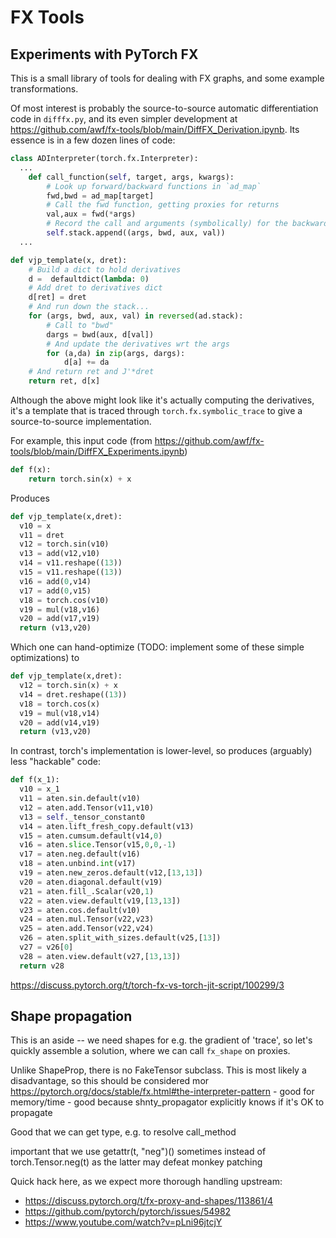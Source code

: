 # FX Tools

## Experiments with PyTorch FX

This is a small library of tools for dealing with FX graphs, and some example 
transformations.

Of most interest is probably the source-to-source automatic differentiation code in 
`difffx.py`, and its even simpler development at https://github.com/awf/fx-tools/blob/main/DiffFX_Derivation.ipynb.  Its essence is in a few dozen lines of code:
```py
class ADInterpreter(torch.fx.Interpreter):
  ...
    def call_function(self, target, args, kwargs):
        # Look up forward/backward functions in `ad_map`
        fwd,bwd = ad_map[target]
        # Call the fwd function, getting proxies for returns
        val,aux = fwd(*args)
        # Record the call and arguments (symbolically) for the backward pass
        self.stack.append((args, bwd, aux, val))
  ...

def vjp_template(x, dret):
    # Build a dict to hold derivatives
    d =  defaultdict(lambda: 0)
    # Add dret to derivatives dict
    d[ret] = dret
    # And run down the stack...
    for (args, bwd, aux, val) in reversed(ad.stack):
        # Call to "bwd"
        dargs = bwd(aux, d[val])
        # And update the derivatives wrt the args
        for (a,da) in zip(args, dargs):
            d[a] += da
    # And return ret and J'*dret
    return ret, d[x]
```
Although the above might look like it's actually computing the derivatives, 
it's a template that is traced through `torch.fx.symbolic_trace` to give a 
source-to-source implementation.

For example, this input code (from https://github.com/awf/fx-tools/blob/main/DiffFX_Experiments.ipynb)
```py
def f(x):
    return torch.sin(x) + x
```
Produces
```py
def vjp_template(x,dret):
  v10 = x
  v11 = dret
  v12 = torch.sin(v10)
  v13 = add(v12,v10)
  v14 = v11.reshape((13))
  v15 = v11.reshape((13))
  v16 = add(0,v14)
  v17 = add(0,v15)
  v18 = torch.cos(v10)
  v19 = mul(v18,v16)
  v20 = add(v17,v19)
  return (v13,v20)
```

Which one can hand-optimize (TODO: implement some of these simple optimizations) to
```py
def vjp_template(x,dret):
  v12 = torch.sin(x) + x
  v14 = dret.reshape((13))
  v18 = torch.cos(x)
  v19 = mul(v18,v14)
  v20 = add(v14,v19)
  return (v13,v20)
```


In contrast, torch's implementation is lower-level, so produces (arguably)
less "hackable" code:
```py
def f(x_1):
  v10 = x_1
  v11 = aten.sin.default(v10)
  v12 = aten.add.Tensor(v11,v10)
  v13 = self._tensor_constant0
  v14 = aten.lift_fresh_copy.default(v13)
  v15 = aten.cumsum.default(v14,0)
  v16 = aten.slice.Tensor(v15,0,0,-1)
  v17 = aten.neg.default(v16)
  v18 = aten.unbind.int(v17)
  v19 = aten.new_zeros.default(v12,[13,13])
  v20 = aten.diagonal.default(v19)
  v21 = aten.fill_.Scalar(v20,1)
  v22 = aten.view.default(v19,[13,13])
  v23 = aten.cos.default(v10)
  v24 = aten.mul.Tensor(v22,v23)
  v25 = aten.add.Tensor(v22,v24)
  v26 = aten.split_with_sizes.default(v25,[13])
  v27 = v26[0]
  v28 = aten.view.default(v27,[13,13])
  return v28
```

https://discuss.pytorch.org/t/torch-fx-vs-torch-jit-script/100299/3


## Shape propagation

This is an aside -- we need shapes for e.g. the gradient of 'trace', so let's
quickly assemble a solution, where we can call `fx_shape` on proxies.

Unlike ShapeProp, there is no FakeTensor subclass.  This is most likely a disadvantage, 
so this should be considered mor
https://pytorch.org/docs/stable/fx.html#the-interpreter-pattern
    - good for memory/time
    - good because shnty_propagator explicitly knows if it's OK to propagate

Good that we can get type, e.g. to resolve call_method

important that we use getattr(t, "neg")() sometimes instead of torch.Tensor.neg(t) as the latter may defeat monkey patching


Quick hack here, as we expect more thorough handling upstream:
 - https://discuss.pytorch.org/t/fx-proxy-and-shapes/113861/4
 - https://github.com/pytorch/pytorch/issues/54982
 - https://www.youtube.com/watch?v=pLni96jtcjY

